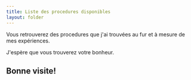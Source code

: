 ```yaml
---
title: Liste des procedures disponibles
layout: folder
---
```


Vous retrouverez des procedures que j'ai trouvées au fur et à mesure de mes
expériences.

J'espère que vous trouverez votre bonheur.

Bonne visite!
---
